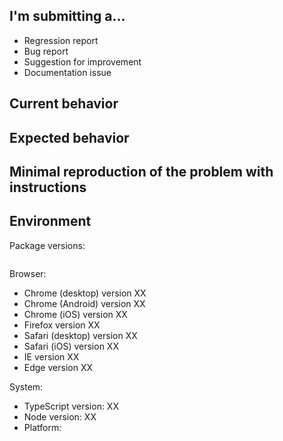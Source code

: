 <!--
  Please help us process GitHub issues faster by providing the necessary information in the template format that follows.
  We might not be able to assist with issues which lack important information.
-->

## I'm submitting a...
<!--
  Please submit:
  * Feature requests to our UserVoice Portal at https://feedback.telerik.com/kendo-vue-ui
  * Support requests to https://www.telerik.com/account/support-tickets
-->

<!--  Leave one of the following options. -->
* Regression report <!-- A behaviour that used to work and stopped working in a new release. -->
* Bug report <!-- Please search for a similar issue before you submit a bug report. -->
* Suggestion for improvement <!-- An existing feature or behavior that can be improved. --> 
* Documentation issue <!-- Missing or outdated documentation content or broken examples. -->

## Current behavior
<!--
  * Describe the current (faulty) behavior which is caused by the issue.
  * In the latest package versions, check whether this behavior still represents an issue.
-->

## Expected behavior
<!-- Describe what the desired behavior would be. -->

## Minimal reproduction of the problem with instructions
<!--
For bug reports, please provide the **STEPS TO REPRODUCE** and, if possible, a **MINIMAL DEMO** of the issue. You can use https://plnkr.co or share your project in a public repository.

  1. Find an example in [the documentation](http://www.telerik.com/kendo-vue-ui/components/) that looks similar to your case.
  2. Open it in StackBlitz by using the **OPEN IN STACKBLITZ** button.
  3. Modify the snippet, so that the issue is reproducible in it. Try to include the minimum possible amount of code.
  4. Save the snippet by using the blue **FORK** button at the top.
  5. Copy the link from the address bar of the browser.
-->

## Environment

Package versions:
<!--
  Paste the output from "npm ls --depth 0" in the code block below.
  Omit this step if the problem is reproducible on our demo site.
-->
```

```

Browser:
<!-- Leave only the browsers that you tested the issue with. -->
- Chrome (desktop) version XX
- Chrome (Android) version XX
- Chrome (iOS) version XX
- Firefox version XX
- Safari (desktop) version XX
- Safari (iOS) version XX
- IE version XX
- Edge version XX

System:
- TypeScript version: XX <!-- run tsc --version -->
- Node version: XX  <!-- run "node --version" and "npm --version"-->
- Platform:  <!-- Mac, Linux, Windows -->

<!-- Add any additional information that might be relevant. -->
